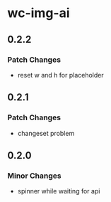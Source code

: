 # wc-img-ai

## 0.2.2

### Patch Changes

- reset w and h for placeholder

## 0.2.1

### Patch Changes

- changeset problem

## 0.2.0

### Minor Changes

- spinner while waiting for api
